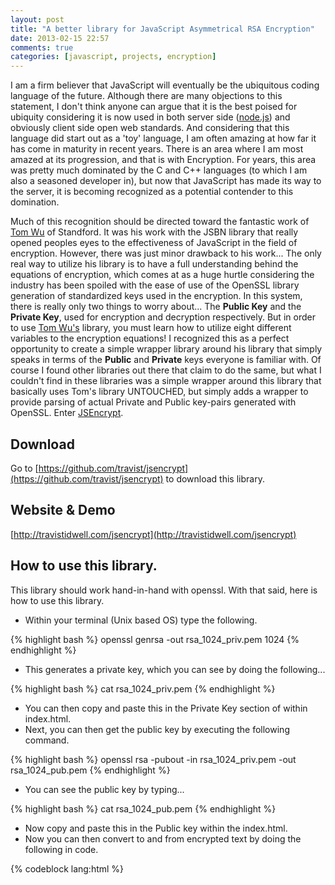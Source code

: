 ```yaml
---
layout: post
title: "A better library for JavaScript Asymmetrical RSA Encryption"
date: 2013-02-15 22:57
comments: true
categories: [javascript, projects, encryption]
---
```

I am a firm believer that JavaScript will eventually be the ubiquitous coding language
of the future.  Although there are many objections to this statement, I don't think
anyone can argue that it is the best poised for ubiquity considering it
is now used in both server side ([node.js](http://nodejs.org)) and obviously client
side open web standards.  And considering that this language did start out as a 'toy'
language, I am often amazing at how far it has come in maturity in recent years. There
is an area where I am most amazed at its progression, and that is with Encryption.  For
years, this area was pretty much dominated by the C and C++ languages (to which I am
also a seasoned developer in), but now that JavaScript has made its way to the server,
it is becoming recognized as a potential contender to this domination.
<!-- more -->

Much of this recognition should be directed toward the fantastic work of [Tom Wu](http://www-cs-students.stanford.edu/~tjw/jsbn/)
of Standford.  It was his work with the JSBN library that really opened peoples eyes
to the effectiveness of JavaScript in the field of encryption.  However, there was just
minor drawback to his work... The only real way to utilize his library is to have a full
understanding behind the equations of encryption, which comes at as a huge hurtle considering
the industry has been spoiled with the ease of use of the OpenSSL library generation of
standardized keys used in the encryption.  In this system, there is really only two things
to worry about... The <strong>Public Key</strong> and the <strong>Private Key</strong>, used
for encryption and decryption respectively.  But in order to use [Tom Wu's](http://www-cs-students.stanford.edu/~tjw/jsbn/)
library, you must learn how to utilize eight different variables to the encryption equations!
I recognized this as a perfect opportunity to create a simple wrapper library around his library that
simply speaks in terms of the <strong>Public</strong> and <strong>Private</strong> keys
everyone is familiar with.  Of course I found other libraries out there that claim to do the same, but
what I couldn't find in these libraries was a simple wrapper around this library that basically uses
Tom's library UNTOUCHED, but simply adds a wrapper to provide parsing of actual Private and Public key-pairs
generated with OpenSSL. Enter [JSEncrypt](https://github.com/travist/jsencrypt).

## Download
Go to [https://github.com/travist/jsencrypt](https://github.com/travist/jsencrypt) to download this library.

## Website & Demo
[http://travistidwell.com/jsencrypt](http://travistidwell.com/jsencrypt)

## How to use this library.
This library should work hand-in-hand with openssl. With that said, here is how to use this library.

 - Within your terminal (Unix based OS) type the following.

{% highlight bash %}
openssl genrsa -out rsa_1024_priv.pem 1024
{% endhighlight %}

 - This generates a private key, which you can see by doing the following...

{% highlight bash %}
cat rsa_1024_priv.pem
{% endhighlight %}

 - You can then copy and paste this in the Private Key section of within index.html.
 - Next, you can then get the public key by executing the following command.

{% highlight bash %}
openssl rsa -pubout -in rsa_1024_priv.pem -out rsa_1024_pub.pem
{% endhighlight %}

 - You can see the public key by typing...

{% highlight bash %}
cat rsa_1024_pub.pem
{% endhighlight %}

 - Now copy and paste this in the Public key within the index.html.
 - Now you can then convert to and from encrypted text by doing the following in code.

{% codeblock lang:html %}
<!doctype html>
<html>
  <head>
    <title>JavaScript RSA Encryption</title>
    <script src="http://code.jquery.com/jquery-1.8.3.min.js"></script>
    <script src="bin/jsencrypt.min.js"></script>
    <script type="text/javascript">

      // Call this code when the page is done loading.
      $(function() {

        // Run a quick encryption/decryption when they click.
        $('#testme').click(function() {

          // Encrypt with the public key...
          var encrypt = new JSEncrypt();
          encrypt.setPublicKey($('#pubkey').val());
          var encrypted = encrypt.encrypt($('#input').val());

          // Decrypt with the private key...
          var decrypt = new JSEncrypt();
          decrypt.setPrivateKey($('#privkey').val());
          var uncrypted = decrypt.decrypt(encrypted);

          // Now a simple check to see if the round-trip worked.
          if (uncrypted == $('#input').val()) {
            alert('It works!!!');
          }
          else {
            alert('Something went wrong....');
          }
        });
      });
    </script>
  </head>
  <body>
    <label for="privkey">Private Key</label><br/>
    <textarea id="privkey" rows="15" cols="65">-----BEGIN RSA PRIVATE KEY-----
MIICXQIBAAKBgQDlOJu6TyygqxfWT7eLtGDwajtNFOb9I5XRb6khyfD1Yt3YiCgQ
WMNW649887VGJiGr/L5i2osbl8C9+WJTeucF+S76xFxdU6jE0NQ+Z+zEdhUTooNR
aY5nZiu5PgDB0ED/ZKBUSLKL7eibMxZtMlUDHjm4gwQco1KRMDSmXSMkDwIDAQAB
AoGAfY9LpnuWK5Bs50UVep5c93SJdUi82u7yMx4iHFMc/Z2hfenfYEzu+57fI4fv
xTQ//5DbzRR/XKb8ulNv6+CHyPF31xk7YOBfkGI8qjLoq06V+FyBfDSwL8KbLyeH
m7KUZnLNQbk8yGLzB3iYKkRHlmUanQGaNMIJziWOkN+N9dECQQD0ONYRNZeuM8zd
8XJTSdcIX4a3gy3GGCJxOzv16XHxD03GW6UNLmfPwenKu+cdrQeaqEixrCejXdAF
z/7+BSMpAkEA8EaSOeP5Xr3ZrbiKzi6TGMwHMvC7HdJxaBJbVRfApFrE0/mPwmP5
rN7QwjrMY+0+AbXcm8mRQyQ1+IGEembsdwJBAN6az8Rv7QnD/YBvi52POIlRSSIM
V7SwWvSK4WSMnGb1ZBbhgdg57DXaspcwHsFV7hByQ5BvMtIduHcT14ECfcECQATe
aTgjFnqE/lQ22Rk0eGaYO80cc643BXVGafNfd9fcvwBMnk0iGX0XRsOozVt5Azil
psLBYuApa66NcVHJpCECQQDTjI2AQhFc1yRnCU/YgDnSpJVm1nASoRUnU8Jfm3Oz
uku7JUXcVpt08DFSceCEX9unCuMcT72rAQlLpdZir876
-----END RSA PRIVATE KEY-----</textarea><br/>
    <label for="pubkey">Public Key</label><br/>
    <textarea id="pubkey" rows="15" cols="65">-----BEGIN PUBLIC KEY-----
MIGfMA0GCSqGSIb3DQEBAQUAA4GNADCBiQKBgQDlOJu6TyygqxfWT7eLtGDwajtN
FOb9I5XRb6khyfD1Yt3YiCgQWMNW649887VGJiGr/L5i2osbl8C9+WJTeucF+S76
xFxdU6jE0NQ+Z+zEdhUTooNRaY5nZiu5PgDB0ED/ZKBUSLKL7eibMxZtMlUDHjm4
gwQco1KRMDSmXSMkDwIDAQAB
-----END PUBLIC KEY-----</textarea><br/>
    <label for="input">Text to encrypt:</label><br/>
    <textarea id="input" name="input" type="text" rows=4 cols=70>This is a test!</textarea><br/>
    <input id="testme" type="button" value="Test Me!!!" /><br/>
  </body>
</html>
{% endcodeblock %}

Here is what you end up with... <a href="http://travistidwell.com/jsencrypt/demo/index.html">http://travistidwell.com/jsencrypt/demo/index.html</a>

<iframe src="http://travistidwell.com/jsencrypt/demo/index.html" width="100%" height="1200px" frameborder="0"></iframe>

## Other Information
This library heavily utilizes the wonderful work of Tom Wu found at [http://www-cs-students.stanford.edu/~tjw/jsbn](http://www-cs-students.stanford.edu/~tjw/jsbn).

This jsbn library was written using the raw variables to perform encryption. This is great for encryption, but most private keys use a Private Key in the PEM format seen below.

### 1024 bit RSA Private Key in Base64 Format

{% highlight bash %}
-----BEGIN RSA PRIVATE KEY-----
MIICXgIBAAKBgQDHikastc8+I81zCg/qWW8dMr8mqvXQ3qbPAmu0RjxoZVI47tvs
kYlFAXOf0sPrhO2nUuooJngnHV0639iTTEYG1vckNaW2R6U5QTdQ5Rq5u+uV3pMk
7w7Vs4n3urQ6jnqt2rTXbC1DNa/PFeAZatbf7ffBBy0IGO0zc128IshYcwIDAQAB
AoGBALTNl2JxTvq4SDW/3VH0fZkQXWH1MM10oeMbB2qO5beWb11FGaOO77nGKfWc
bYgfp5Ogrql4yhBvLAXnxH8bcqqwORtFhlyV68U1y4R+8WxDNh0aevxH8hRS/1X5
031DJm1JlU0E+vStiktN0tC3ebH5hE+1OxbIHSZ+WOWLYX7JAkEA5uigRgKp8ScG
auUijvdOLZIhHWq7y5Wz+nOHUuDw8P7wOTKU34QJAoWEe771p9Pf/GTA/kr0BQnP
QvWUDxGzJwJBAN05C6krwPeryFKrKtjOGJIniIoY72wRnoNcdEEs3HDRhf48YWFo
riRbZylzzzNFy/gmzT6XJQTfktGqq+FZD9UCQGIJaGrxHJgfmpDuAhMzGsUsYtTr
iRox0D1Iqa7dhE693t5aBG010OF6MLqdZA1CXrn5SRtuVVaCSLZEL/2J5UcCQQDA
d3MXucNnN4NPuS/L9HMYJWD7lPoosaORcgyK77bSSNgk+u9WSjbH1uYIAIPSffUZ
bti+jc1dUg5wb+aeZlgJAkEAurrpmpqj5vg087ZngKfFGR5rozDiTsK5DceTV97K
a3Y+Nzl+XWTxDBWk4YPh2ZlKv402hZEfWBYxUDn5ZkH/bw==
-----END RSA PRIVATE KEY-----
{% endhighlight %}

This library simply takes keys in the following format, and translates it to those variables needed to perform the encryptions used in Tom Wu's library.

Here are some good resources to investigate further.

 - [http://etherhack.co.uk/asymmetric/docs/rsa_key_breakdown.html](http://etherhack.co.uk/asymmetric/docs/rsa_key_breakdown.html)
 - [http://www.di-mgt.com.au/rsa_alg.html](http://www.di-mgt.com.au/rsa_alg.html)
 - [https://polarssl.org/kb/cryptography/asn1-key-structures-in-der-and-pem](https://polarssl.org/kb/cryptography/asn1-key-structures-in-der-and-pem)

With this information, we can translate a private key format to the variables required with the jsbn library from Tom Wu by using the following mappings.

{% highlight bash %}
modulus => n
public exponent => e
private exponent => d
prime1 => p
prime2 => q
exponent1 => dmp1
exponent2 => dmq1
coefficient => coeff
{% endhighlight %}



